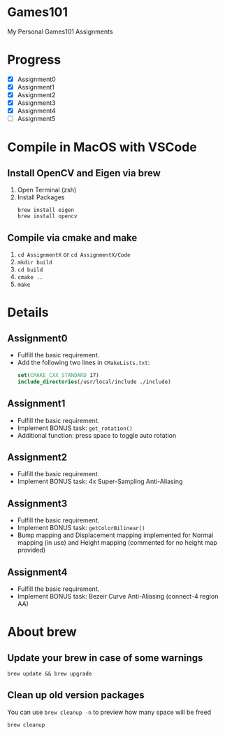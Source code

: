 # Games101

My Personal Games101 Assignments

# Progress

- [x] Assignment0 
- [x] Assignment1
- [x] Assignment2 
- [x] Assignment3 
- [x] Assignment4 
- [ ] Assignment5 

# Compile in MacOS with VSCode

## Install OpenCV and Eigen via brew

1. Open Terminal (zsh)
2. Install Packages
    ```shell
    brew install eigen
    brew install opencv
    ```

## Compile via cmake and make

1. `cd AssignmentX` or `cd AssignmentX/Code`
2. `mkdir build`
3. `cd build`
4. `cmake ..`
5. `make`

# Details

## Assignment0

- Fulfill the basic requirement.
- Add the following two lines in `CMakeLists.txt`:
    ```cmake
    set(CMAKE_CXX_STANDARD 17)
    include_directories(/usr/local/include ./include)
    ```

## Assignment1

- Fulfill the basic requirement.
- Implement BONUS task: `get_rotation()`
- Additional function: press space to toggle auto rotation

## Assignment2

- Fulfill the basic requirement.
- Implement BONUS task: 4x Super-Sampling Anti-Aliasing
  
## Assignment3

- Fulfill the basic requirement.
- Implement BONUS task: `getColorBilinear()`
- Bump mapping and Displacement mapping implemented for Normal mapping (in use) and Height mapping (commented for no height map provided)

## Assignment4

- Fulfill the basic requirement.
- Implement BONUS task: Bezeir Curve Anti-Aliasing (connect-4 region AA)

# About brew

## Update your brew in case of some warnings

```shell
brew update && brew upgrade
```

## Clean up old version packages

You can use `brew cleanup -n` to preview how many space will be freed

```shell
brew cleanup
```